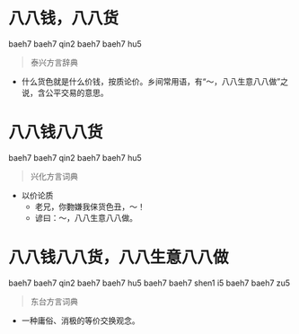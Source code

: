 # 八八钱，八八货
baeh7 baeh7 qin2 baeh7 baeh7 hu5
> 泰兴方言辞典
- 什么货色就是什么价钱，按质论价。乡间常用语，有“～，八八生意八八做”之说，含公平交易的意思。

# 八八钱八八货
baeh7 baeh7 qin2 baeh7 baeh7 hu5
> 兴化方言词典
- 以价论质
  - 老兄，你覅嫌我俫货色丑，～！
  - 谚曰：～，八八生意八八做。

# 八八钱八八货，八八生意八八做
baeh7 baeh7 qin2 baeh7 baeh7 hu5 baeh7 baeh7 shen1 i5 baeh7 baeh7 zu5
> 东台方言词典
- 一种庸俗、消极的等价交换观念。
